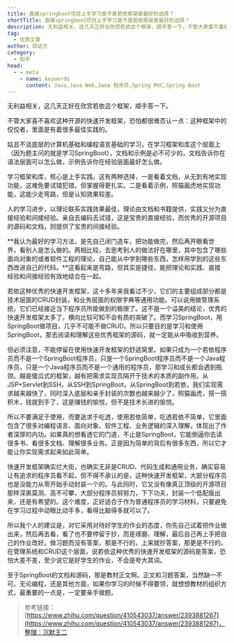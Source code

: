 ```yaml
---
title: 直接springboot项目上手学习是不是若依框架是最好的选择？
shortTitle: 直接springboot项目上手学习是不是若依框架是最好的选择？
description: 无利益相关，这几天正好在欣赏若依这个框架，顺手答一下。不管大家喜不喜欢这种开源的快速开发框架，恐怕…
tag:
  - 优质文章
author: 祁达方
category:
  - 知乎
head:
  - - meta
    - name: keywords
      content: Java,Java Web,Java 程序员,Spring MVC,Spring Boot
---
```


无利益相关，这几天正好在欣赏若依这个框架，顺手答一下。

不管大家喜不喜欢这种开源的快速开发框架，恐怕都很难否认一点：这种框架中的佼佼者，里面是有着很多最佳实践的。

姑且不谈底层的计算机基础和编程语言基础的学习，在学习框架和库这个层面上（因为题主问的就是学习SpringBoot），文档和示例是必不可少的，文档告诉你在语法层面可以怎么做，示例告诉你在经验层面最好怎么做。

学习框架和库，核心是上手实践。这有两种选择，一是看着文档，从无到有地实现功能，这难免要试错犯错，但掌握得更扎实。二是看着示例，照猫画虎地实现功能，这能少走弯路，但是认知效果较差。

人的学习进步，以理论联系实践效果最佳，理论由文档和书籍提供，实践又分为直接经验和间接经验。亲自去编码去试错，这是宝贵的直接经验，而优秀的开源项目的源码和文档，则提供了宝贵的间接经验。

**我认为最好的学习方法，是先自己闭门造车，把功能做完，然后再开眼看世界，看别人是怎么做的。两相比较，去思考别人的做法好在哪里，其中包含了哪些面向对象的或者软件工程的理论，自己能从中学到哪些东西，怎样用学到的这些东西改进自己的代码。**这看起来是弯路，但其实是捷径，能把理论和实践、直接经验和间接经验有效地结合在一起。

若依这种优秀的快速开发框架，这十多年来我看过不少，它们的主要组成部分都是技术层面的CRUD封装，和业务层面的权限字典等通用功能。可以说用做管理系统，它们已经接近当下程序员所能做到的极限了。这不是一个溢美的结论，优秀的快速开发框架太多了，横向比较可知不会有质的突破了。而学习SpringBoot，用SpringBoot做项目，几乎不可能不做CRUD。所以只要目的是学习和使用SpringBoot，那去阅读和理解这些优秀框架的源码，就一定能从中吸收到营养。

但必须注意，不能停留在使用快速开发框架的舒适窝里。如果只成为一个若依程序员而不是一个SpringBoot程序员，只是一个SpringBoot程序员而不是一个Java程序员，只是一个Java程序员而不是一个通用的程序员，那学习和成长都会遇到瓶颈。越是傻瓜式的框架，越有把需求实现员隔开于技术的本质的副作用。从JSP+Servlet到SSH，从SSH到SpringBoot，从SpringBoot到若依，我们实现需求越来越快了，同时深入底层和亲手封装的次数也越来越少了，照猫画虎，搭一搭积木，钱就到手了，这是赚钱的愉悦，但不是技术长进的愉悦。

所以不要满足于使用，而要追求于吃透，使用若依简单，吃透若依不简单，它里面包含了很多对编程语言、面向对象、软件工程、业务逻辑的深入理解，体现出了作者深厚的内功。如果真的想看透它的门道，不止是SpringBoot，它能倒逼你去读很多书、看很多文档、理解很多业务。正是因为简单的背后有很多东西，所以它才能让你实现需求起来如此简单。

快速开发框架确实烂大街，也确实无非是CRUD、代码生成和通用业务，确实容易让有追求的程序员看不起，但不得不承认的是，这种快速开发框架，大部分程序员也是没能力从零开始手动封装一个的。与此同时，它又没有像真正顶级的开源项目那样深奥莫测、高不可攀，大部分程序员努努力，下下功夫，封装一个低配版出来，还是有希望的。这个难度，正好适合于作为普通程序员的学习材料，只要避免在学习过程中动眼比动手多，看得比敲得多就可以了。

所以我个人的建议是，对它采用对待好学生的作业的态度，你先自己试着把作业做出来，然后再去看，看了也不要停留于抄，而是琢磨、理解，最后自己再上手把自己的作业改好。做习题而没有答案，那是不行的，上来就抄答案，那更是不行的。在管理系统和CRUD这个层面，说若依这种优秀的快速开发框架的源码是答案，恐怕大差不差，至少说它是好学生的作业，不会是夸大其词。

至于SpringBoot的文档和源码，那是教材正文啊。正文和习题答案，当然缺一不可。无论编程，还是其他方面，如果你学习的时候不得要领，就想想教材的组织方式，最重要的一点是，一定要亲手做题。

>参考链接：[https://www.zhihu.com/question/410543037/answer/2393881267](https://www.zhihu.com/question/410543037/answer/2393881267)，整理：沉默王二
